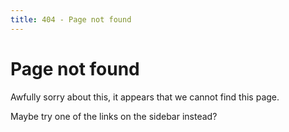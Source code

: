 ```yaml
---
title: 404 - Page not found
---
```


# Page not found
Awfully sorry about this, it appears that we cannot find this page.

Maybe try one of the links on the sidebar instead?
